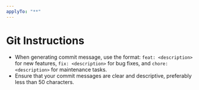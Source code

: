 ```yaml
---
applyTo: "**"
---
```

# Git Instructions

- When generating commit message, use the format: `feat: <description>` for new features, `fix: <description>` for bug fixes, and `chore: <description>` for maintenance tasks.
- Ensure that your commit messages are clear and descriptive, preferably less than 50 characters.